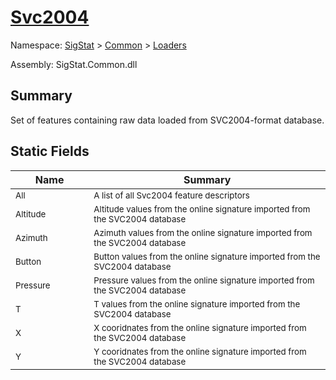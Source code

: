 # [Svc2004](./Svc2004.md)

Namespace: [SigStat]() > [Common](./../README.md) > [Loaders](./README.md)

Assembly: SigStat.Common.dll

## Summary
Set of features containing raw data loaded from SVC2004-format database.

## Static Fields

| Name | Summary | 
| --- | --- | 
| <sub>All</sub><img width=80>| <sub>A list of all Svc2004 feature descriptors</sub>| <br>
| <sub>Altitude</sub><img width=80>| <sub>Altitude values from the online signature imported from the SVC2004 database</sub>| <br>
| <sub>Azimuth</sub><img width=80>| <sub>Azimuth values from the online signature imported from the SVC2004 database</sub>| <br>
| <sub>Button</sub><img width=80>| <sub>Button values from the online signature imported from the SVC2004 database</sub>| <br>
| <sub>Pressure</sub><img width=80>| <sub>Pressure values from the online signature imported from the SVC2004 database</sub>| <br>
| <sub>T</sub><img width=80>| <sub>T values from the online signature imported from the SVC2004 database</sub>| <br>
| <sub>X</sub><img width=80>| <sub>X cooridnates from the online signature imported from the SVC2004 database</sub>| <br>
| <sub>Y</sub><img width=80>| <sub>Y cooridnates from the online signature imported from the SVC2004 database</sub>| <br>


